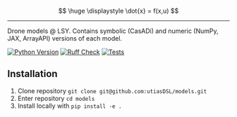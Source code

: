 $$
\huge \displaystyle \dot{x} = f(x,u)
$$

---

Drone models @ LSY. Contains symbolic (CasADi) and numeric (NumPy, JAX, ArrayAPI) versions of each model.

[![Python Version]][Python Version URL] [![Ruff Check]][Ruff Check URL] [![Tests]][Tests URL]

[Python Version]: https://img.shields.io/badge/python-3.10+-blue.svg
[Python Version URL]: https://www.python.org

[Ruff Check]: https://github.com/utiasDSL/models/actions/workflows/ruff.yml/badge.svg?style=flat-square
[Ruff Check URL]: https://github.com/utiasDSL/models/actions/workflows/ruff.yml

[Tests]: https://github.com/utiasDSL/models/actions/workflows/testing.yml/badge.svg
[Tests URL]: https://github.com/utiasDSL/models/actions/workflows/testing.yml

## Installation

1. Clone repository `git clone git@github.com:utiasDSL/models.git`
2. Enter repository `cd models`
3. Install locally with `pip install -e .`